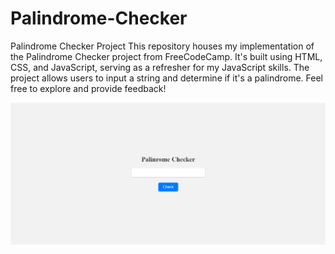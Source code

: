 # Palindrome-Checker
Palindrome Checker Project  This repository houses my implementation of the Palindrome Checker project from FreeCodeCamp. It's built using HTML, CSS, and JavaScript, serving as a refresher for my JavaScript skills. The project allows users to input a string and determine if it's a palindrome. Feel free to explore and provide feedback!

![Project Image](img1.png)